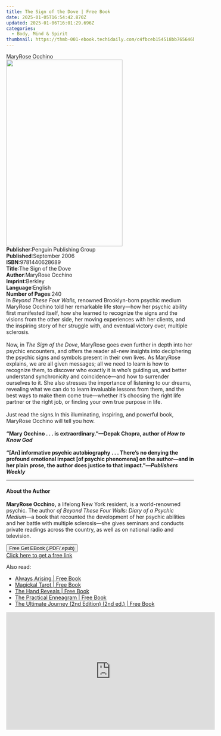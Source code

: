 ```yaml
---
title: The Sign of the Dove | Free Book
date: 2025-01-05T16:54:42.870Z
updated: 2025-01-06T16:01:29.696Z
categories:
  - Body, Mind & Spirit
thumbnail: https://thmb-001-ebook.techidaily.com/c4fbceb154518bb765646b4aa1286657c20a0f9f86962694c5237b197fe785ca.jpg
---
```

<main id="book-container">
  <div class="flex flex-col">
    <div class="book-brief flex-1 py-6 px-4 sm:p-6 md:py-10 md:px-8">
      <!-- brief-->
      <div class="book-brief-main">MaryRose Occhino</div>
    </div>
    <div
      class="book-meta-info flex-1 grid gap-4 col-start-1 col-end-3 row-start-1 sm:mb-6 sm:grid-cols-4 lg:gap-6 lg:col-start-2 lg:row-end-6 lg:row-span-6 lg:mb-0"
    >
      <div
        class="book-meta-info-left place-content-center mt-4 p-4 text-sm leading-6 col-start-2 col-span-2 dark:text-slate-400"
      >
        <img
          class="w-full h-500 object-cover rounded-lg sm:h-255 sm:col-span-2 lg:col-span-full"
          src="https://img-001-ebook.techidaily.com/03e341fcd8d9f170f3b79d94dbb777d69715e7374f0de1f2cf987a136919b1c1.jpg"
          alt=""
          width="312"
          height="500"
        />
      </div>
      <div
        class="book-meta-info-right mt-2 col-start-1 row-start-2 col-span-3 self-center"
      >
        <!-- meta data  -->
        <div class="flex flex-col px-4 md:px-8">
          <div class="flex-1">
            <strong>Publisher</strong>:<span class="px-2"
              >Penguin Publishing Group</span
            >
          </div>
          <div class="flex-1">
            <strong>Published</strong>:<span class="px-2">September 2006</span>
          </div>
          <div class="flex-1">
            <strong>ISBN</strong>:<span class="px-2">9781440628689</span>
          </div>
          <div class="flex-1">
            <strong>Title</strong>:<span class="px-2"
              >The Sign of the Dove</span
            >
          </div>
          <div class="flex-1">
            <strong>Author</strong>:<span class="px-2">MaryRose Occhino</span>
          </div>
          <div class="flex-1">
            <strong>Imprint</strong>:<span class="px-2">Berkley</span>
          </div>
          <div class="flex-1">
            <strong>Language</strong>:<span class="px-2">English</span>
          </div>
          <div class="flex-1">
            <strong>Number of Pages</strong>:<span class="px-2">240</span>
          </div>
        </div>
      </div>
    </div>
    <div class="book-description flex-1 py-6 px-4 sm:p-6 md:py-10 md:px-8">
      <div class="book-description-main">
        <div accordion-content="" id="description">
          In <i>Beyond These Four Walls, </i>renowned Brooklyn-born psychic
          medium MaryRose Occhino told her remarkable life story—how her psychic
          ability first manifested itself, how she learned to recognize the
          signs and the visions from the other side, her moving experiences with
          her clients, and the inspiring story of her struggle with, and
          eventual victory over, multiple sclerosis.<br />
          &nbsp;<br />
          Now, in <i>The Sign of the Dove</i>, MaryRose goes even further in
          depth into her psychic encounters, and offers the reader all-new
          insights into deciphering the psychic signs and symbols present in
          their own lives. As MaryRose explains, we are all given messages; all
          we need to learn is how to recognize them, to discover who exactly it
          is who’s guiding us, and better understand synchronicity and
          coincidence—and how to surrender ourselves to it. She also stresses
          the importance of listening to our dreams, revealing what we can do to
          learn invaluable lessons from them, and the best ways to make them
          come true—whether it’s choosing the right life partner or the right
          job, or finding your own true purpose in life.<br />
          &nbsp;<br />
          Just read the signs.<i></i>In this illuminating, inspiring, and
          powerful book, MaryRose Occhino will tell you how.<br /><br /><b
            >“Mary Occhino . . . is extraordinary.”—Depak Chopra, author of
            <i>How to Know God</i></b
          ><br /><br /><b
            >“[An] informative psychic autobiography . . . There’s no denying
            the profound emotional impact [of psychic phenomena] on the
            author—and in her plain prose, the author does justice to that
            impact.”—<i>Publishers Weekly</i></b
          >
        </div>
        <div class="accordion-fader"></div>
      </div>
    </div>
    <div class="book-excerpts flex-1 py-6 px-4 sm:p-6 md:py-10 md:px-8">
      <!-- excerpts-->
      <div class="book-excerpts-main">
        <hr />
        <h4 class="placeholder placeholder-heading">
          <span>About the Author</span>
        </h4>
        <p>
          <b>MaryRose Occhino,</b> a lifelong New York resident, is a
          world-renowned psychic. The author&nbsp;<i
            >of Beyond These Four Walls: Diary of a Psychic Medium</i
          >—a book<i>&nbsp;</i>that recounted the development of her psychic
          abilities and her battle with multiple sclerosis—she gives seminars
          and conducts private readings across the country, as well as on
          national radio and television.
        </p>
      </div>
    </div>
    <div
      class="book-about-author flex-1 py-6 px-4 sm:p-6 md:py-10 md:px-8"
    ></div>
    <div class="book-free-get flex-1 py-6 px-4 sm:p-6 md:py-10 md:px-8">
      <button
        id="btn-free-get"
        class="bg-blue-500 hover:bg-blue-700 text-white font-bold py-2 px-4 rounded"
      >
        Free Get EBook (.PDF/.epub)
      </button>
      <div id="countdown-display" class="px-2 text-lg mt-2"></div>
      <a
        id="free-link"
        class="hidden bg-blue-500 hover:bg-blue-700 text-white font-bold py-2 px-4 rounded"
        href="https://www.ebooks.com/en-us/book/358443/the-sign-of-the-dove/maryrose-occhino/"
        target="_blank"
        >Click here to get a free link</a
      >
    </div>
    <script>
      let countdownTime = 0;
      let countdownInterval = null;
      document
        .getElementById('btn-free-get')
        .addEventListener('click', startCountdown);
      function startCountdown() {
        countdownTime = new Date().getTime() + 60000 * 3;
        countdownInterval = setInterval(updateCountdown, 1000);
        document.getElementById('btn-free-get').disabled = true;
        document
          .getElementById('btn-free-get')
          .classList.add('bg-gray-500', 'cursor-not-allowed');
      }
      function updateCountdown() {
        let currentTime = new Date().getTime();
        let timeLeft = countdownTime - currentTime;
        let secondsLeft = Math.floor(timeLeft / 1000);
        document.getElementById('countdown-display').innerHTML =
          `Remaining time: ${secondsLeft} seconds.`;
        if (secondsLeft <= 0) {
          clearInterval(countdownInterval);
          document.getElementById('btn-free-get').classList.add('hidden');
          document.getElementById('free-link').classList.remove('hidden');
          document.getElementById('countdown-display').innerHTML = '';
        }
      }
    </script>
  </div>
</main>

<ins class="adsbygoogle"
      style="display:block"
      data-ad-client="ca-pub-7571918770474297"
      data-ad-slot="8358498916"
      data-ad-format="auto"
      data-full-width-responsive="true"></ins>
    

<span class="atpl-alsoreadstyle">Also read:</span>
<div><ul>
<li><a href="https://novels-ebooks.techidaily.com/210282902-9781950685653-always-arising/"><u>Always Arising | Free Book</u></a></li>
<li><a href="https://novels-ebooks.techidaily.com/210282278-9781589239944-magickal-tarot/"><u>Magickal Tarot | Free Book</u></a></li>
<li><a href="https://novels-ebooks.techidaily.com/210282832-9781912807734-the-hand-reveals/"><u>The Hand Reveals | Free Book</u></a></li>
<li><a href="https://novels-ebooks.techidaily.com/210282855-9781801346344-the-practical-enneagram/"><u>The Practical Enneagram | Free Book</u></a></li>
<li><a href="https://novels-ebooks.techidaily.com/210282248-9781737092490-the-ultimate-journey-2nd-edition-2nd-ed/"><u>The Ultimate Journey (2nd Edition) (2nd ed.) | Free Book</u></a></li>
</ul></div>

<!-- affiliate ads begin -->
<iframe width="560" height="315" src="https://www.youtube.com/embed/XVsiIO7hWOc?si=UvWnqxaI_yHwEr74" title="YouTube video player" frameborder="0" allow="accelerometer; autoplay; clipboard-write; encrypted-media; gyroscope; picture-in-picture; web-share" referrerpolicy="strict-origin-when-cross-origin" allowfullscreen></iframe>
<!-- affiliate ads end -->

